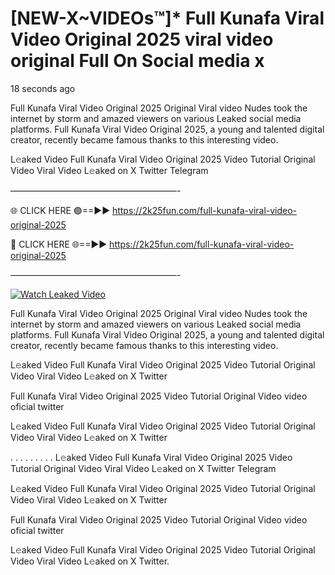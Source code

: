 # [NEW-X~VIDEOs™]* Full Kunafa Viral Video Original 2025 viral video original Full On Social media x

18 seconds ago

Full Kunafa Viral Video Original 2025 Original Viral video Nudes took the internet by storm and amazed viewers on various Leaked social media platforms. Full Kunafa Viral Video Original 2025, a young and talented digital creator, recently became famous thanks to this interesting video.

L𝚎aked Video Full Kunafa Viral Video Original 2025 Video Tutorial Original Video Viral Video L𝚎aked on X Twitter Telegram

———————————————————-

🌐 CLICK HERE 🟢==►► https://2k25fun.com/full-kunafa-viral-video-original-2025

🔴 CLICK HERE 🌐==►► https://2k25fun.com/full-kunafa-viral-video-original-2025

———————————————————-

[![Watch Leaked Video](https://miro.medium.com/v2/resize:fit:828/format:webp/1*cilzJN44JGOrTw9NJCrNHA.gif "Watch Leaked Video")](https://2k25fun.com/full-kunafa-viral-video-original-2025)

Full Kunafa Viral Video Original 2025 Original Viral video Nudes took the internet by storm and amazed viewers on various Leaked social media platforms. Full Kunafa Viral Video Original 2025, a young and talented digital creator, recently became famous thanks to this interesting video.

L𝚎aked Video Full Kunafa Viral Video Original 2025 Video Tutorial Original Video Viral Video L𝚎aked on X Twitter

Full Kunafa Viral Video Original 2025 Video Tutorial Original Video video oficial twitter

L𝚎aked Video Full Kunafa Viral Video Original 2025 Video Tutorial Original Video Viral Video L𝚎aked on X Twitter

. . . . . . . . . L𝚎aked Video Full Kunafa Viral Video Original 2025 Video Tutorial Original Video Viral Video L𝚎aked on X Twitter Telegram

L𝚎aked Video Full Kunafa Viral Video Original 2025 Video Tutorial Original Video Viral Video L𝚎aked on X Twitter

Full Kunafa Viral Video Original 2025 Video Tutorial Original Video video oficial twitter

L𝚎aked Video Full Kunafa Viral Video Original 2025 Video Tutorial Original Video Viral Video L𝚎aked on X Twitter.